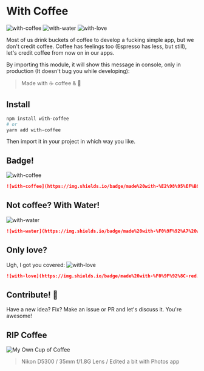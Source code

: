 # With Coffee

![with-coffee](https://img.shields.io/badge/made%20with-%E2%98%95%EF%B8%8F%20coffee-yellow.svg) ![with-water](https://img.shields.io/badge/made%20with-%F0%9F%92%A7%20water-blue.svg) ![with-love](https://img.shields.io/badge/made%20with-%F0%9F%92%8C-red.svg)

Most of us drink buckets of coffee to develop a fucking simple app, but we don't credit coffee. Coffee has feelings too (Espresso has less, but still), let's credit coffee from now on in our apps.

By importing this module, it will show this message in console, only in production (It doesn't bug you while developing):

> Made with ☕️ coffee & 💝

## Install

```bash
npm install with-coffee
# or
yarn add with-coffee
```

Then import it in your project in which way you like.

## Badge!

![with-coffee](https://img.shields.io/badge/made%20with-%E2%98%95%EF%B8%8F%20coffee-yellow.svg)

```md
![with-coffee](https://img.shields.io/badge/made%20with-%E2%98%95%EF%B8%8F%20coffee-yellow.svg)
```

## Not coffee? With Water!

![with-water](https://img.shields.io/badge/made%20with-%F0%9F%92%A7%20water-blue.svg)

```md
![with-water](https://img.shields.io/badge/made%20with-%F0%9F%92%A7%20water-blue.svg)
```

## Only love?

Ugh, I got you covered:
![with-love](https://img.shields.io/badge/made%20with-%F0%9F%92%8C-red.svg)

```md
![with-love](https://img.shields.io/badge/made%20with-%F0%9F%92%8C-red.svg)
```

## Contribute! 💌

Have a new idea? Fix? Make an issue or PR and let's discuss it. You're awesome!

## RIP Coffee

![My Own Cup of Coffee](https://user-images.githubusercontent.com/12202757/36093744-d971bd20-1000-11e8-9e60-705b46a46af1.jpg)

> Nikon D5300 / 35mm f/1.8G Lens / Edited a bit with Photos app
